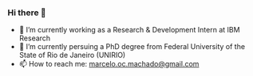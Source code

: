 ### Hi there 👋

<!--
**marcelomachado/marcelomachado** is a ✨ _special_ ✨ repository because its `README.md` (this file) appears on your GitHub profile.
-->

- 🔭 I’m currently working as a Research & Development Intern at IBM Research
- 🔭 I’m currently persuing a PhD degree from Federal University of the State of Rio de Janeiro (UNIRIO)
- 📫 How to reach me: marcelo.oc.machado@gmail.com

